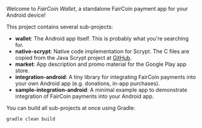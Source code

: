 Welcome to _FairCoin Wallet_, a standalone FairCoin payment app for your Android device!

This project contains several sub-projects:

 * __wallet__:
     The Android app itself. This is probably what you're searching for.
 * __native-scrypt__:
     Native code implementation for Scrypt. The C files are copied from the
     Java Scrypt project at [GitHub](https://github.com/wg/scrypt).
 * __market__:
     App description and promo material for the Google Play app store.
 * __integration-android__:
     A tiny library for integrating FairCoin payments into your own Android app
     (e.g. donations, in-app purchases).
 * __sample-integration-android__:
     A minimal example app to demonstrate integration of FairCoin payments into
     your Android app.

You can build all sub-projects at once using Gradle:

`gradle clean build`
